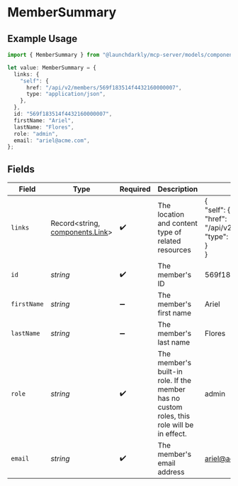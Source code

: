 # MemberSummary

## Example Usage

```typescript
import { MemberSummary } from "@launchdarkly/mcp-server/models/components";

let value: MemberSummary = {
  links: {
    "self": {
      href: "/api/v2/members/569f183514f4432160000007",
      type: "application/json",
    },
  },
  id: "569f183514f4432160000007",
  firstName: "Ariel",
  lastName: "Flores",
  role: "admin",
  email: "ariel@acme.com",
};
```

## Fields

| Field                                                                                          | Type                                                                                           | Required                                                                                       | Description                                                                                    | Example                                                                                        |
| ---------------------------------------------------------------------------------------------- | ---------------------------------------------------------------------------------------------- | ---------------------------------------------------------------------------------------------- | ---------------------------------------------------------------------------------------------- | ---------------------------------------------------------------------------------------------- |
| `links`                                                                                        | Record<string, [components.Link](../../models/components/link.md)>                             | :heavy_check_mark:                                                                             | The location and content type of related resources                                             | {<br/>"self": {<br/>"href": "/api/v2/members/569f183514f4432160000007",<br/>"type": "application/json"<br/>}<br/>} |
| `id`                                                                                           | *string*                                                                                       | :heavy_check_mark:                                                                             | The member's ID                                                                                | 569f183514f4432160000007                                                                       |
| `firstName`                                                                                    | *string*                                                                                       | :heavy_minus_sign:                                                                             | The member's first name                                                                        | Ariel                                                                                          |
| `lastName`                                                                                     | *string*                                                                                       | :heavy_minus_sign:                                                                             | The member's last name                                                                         | Flores                                                                                         |
| `role`                                                                                         | *string*                                                                                       | :heavy_check_mark:                                                                             | The member's built-in role. If the member has no custom roles, this role will be in effect.    | admin                                                                                          |
| `email`                                                                                        | *string*                                                                                       | :heavy_check_mark:                                                                             | The member's email address                                                                     | ariel@acme.com                                                                                 |
